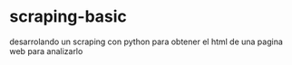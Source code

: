 # scraping-basic
desarrolando un scraping con python para obtener el html de una pagina web para analizarlo
